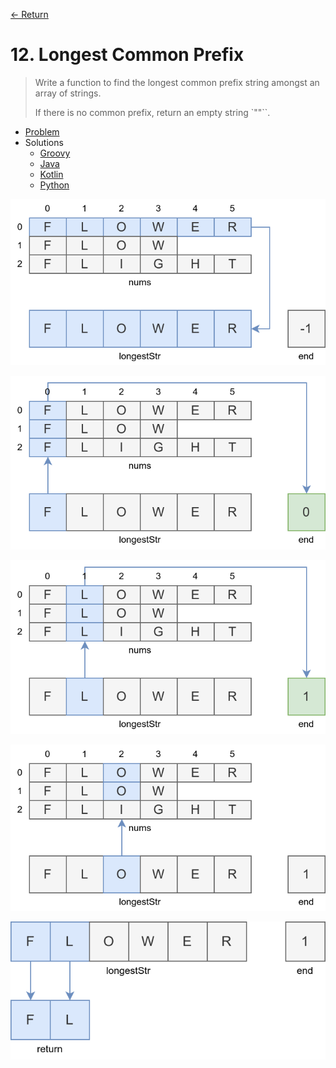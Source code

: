 [&larr; Return](https://hanggrian.github.io/grind-leetcode/)

# 12. Longest Common Prefix

> Write a function to find the longest common prefix string amongst an array of
  strings.
>
> If there is no common prefix, return an empty string `""``.

- [Problem](https://leetcode.com/problems/longest-common-prefix/)
- Solutions
  - [Groovy](https://github.com/hanggrian/grind-leetcode/blob/main/groovy/src/main/groovy/problems1_100/LongestCommonPrefix.groovy)
  - [Java](https://github.com/hanggrian/grind-leetcode/blob/main/java/src/main/java/problems1_100/LongestCommonPrefix.java)
  - [Kotlin](https://github.com/hanggrian/grind-leetcode/blob/main/kotlin/src/main/kotlin/problems1_100/LongestCommonPrefix.kt)
  - [Python](https://github.com/hanggrian/grind-leetcode/blob/main/python/src/problems1_100/longest_common_prefix.py)

![](https://github.com/hanggrian/grind-leetcode/raw/assets/problems1_100/longest-common-prefix1.svg)

![](https://github.com/hanggrian/grind-leetcode/raw/assets/problems1_100/longest-common-prefix2.svg)

![](https://github.com/hanggrian/grind-leetcode/raw/assets/problems1_100/longest-common-prefix3.svg)

![](https://github.com/hanggrian/grind-leetcode/raw/assets/problems1_100/longest-common-prefix4.svg)

![](https://github.com/hanggrian/grind-leetcode/raw/assets/problems1_100/longest-common-prefix5.svg)
